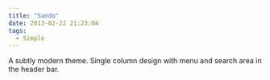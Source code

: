 ```yaml
---
title: "Sando"
date: 2013-02-22 21:23:04
tags: 
  - Simple
---
```


A subtly modern theme. Single column design with menu and search area in the header bar.
